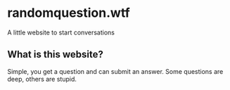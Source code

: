 # randomquestion.wtf
A little website to start conversations

## What is this website?
Simple, you get a question and can submit an answer. Some questions are deep, others are stupid.
